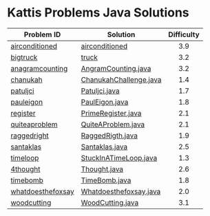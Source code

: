 # Kattis Problems Java Solutions
Problem ID | Solution | Difficulty
--- | --- |:-:
[airconditioned](https://open.kattis.com/problems/airconditioned) | [airconditioned](https://github.com/antoniocaia/kattis/tree/master/src/kattis/airconditioned) | 3.9
[bigtruck](https://open.kattis.com/problems/bigtruck) | [truck](https://github.com/antoniocaia/kattis/tree/master/src/kattis/truck) | 3.2
[anagramcounting](https://open.kattis.com/problems/anagramcounting) | [AngramCounting.java](https://github.com/antoniocaia/kattis/blob/master/src/kattis/AngramCounting.java) | 3.2
[chanukah](https://open.kattis.com/problems/chanukah) | [ChanukahChallenge.java](https://github.com/antoniocaia/kattis/blob/master/src/kattis/ChanukahChallenge.java) | 1.4
[patuljci](https://open.kattis.com/problems/patuljci) | [Patuljci.java](https://github.com/antoniocaia/kattis/blob/master/src/kattis/Patuljci.java) | 1.7
[pauleigon](https://open.kattis.com/problems/pauleigon) | [PaulEigon.java](https://github.com/antoniocaia/kattis/blob/master/src/kattis/PaulEigon.java) | 1.8
[register](https://open.kattis.com/problems/register) | [PrimeRegister.java](https://github.com/antoniocaia/kattis/blob/master/src/kattis/PrimeRegister.java) | 2.1
[quiteaproblem](https://open.kattis.com/problems/quiteaproblem) | [QuiteAProblem.java](https://github.com/antoniocaia/kattis/blob/master/src/kattis/QuiteAProblem.java) | 2.1
[raggedright](https://open.kattis.com/problems/raggedright) | [RaggedRigth.java](https://github.com/antoniocaia/kattis/blob/master/src/kattis/RaggedRigth.java) | 1.9
[santaklas](https://open.kattis.com/problems/santaklas) | [Santaklas.java](https://github.com/antoniocaia/kattis/blob/master/src/kattis/Santaklas.java) | 2.5
[timeloop](https://open.kattis.com/problems/timeloop) | [StuckInATimeLoop.java](https://github.com/antoniocaia/kattis/blob/master/src/kattis/StuckInATimeLoop.java) | 1.3
[4thought](https://open.kattis.com/problems/4thought) | [Thought.java](https://github.com/antoniocaia/kattis/blob/master/src/kattis/Thought.java) | 2.6
[timebomb](https://open.kattis.com/problems/timebomb) | [TimeBomb.java](https://github.com/antoniocaia/kattis/blob/master/src/kattis/TimeBomb.java) | 1.8
[whatdoesthefoxsay](https://open.kattis.com/problems/whatdoesthefoxsay) | [Whatdoesthefoxsay.java](https://github.com/antoniocaia/kattis/blob/master/src/kattis/Whatdoesthefoxsay.java) | 2.0
[woodcutting](https://open.kattis.com/problems/woodcutting) | [WoodCutting.java](https://github.com/antoniocaia/kattis/blob/master/src/kattis/WoodCutting.java) | 3.1
